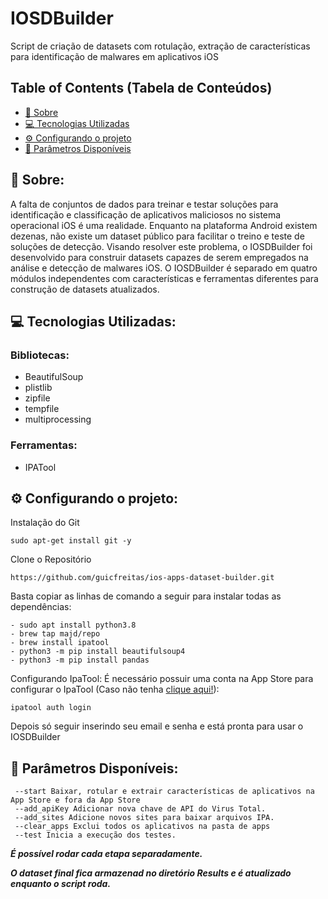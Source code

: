 # IOSDBuilder

Script de criação de datasets com rotulação, extração de características para identificação de malwares em aplicativos iOS 

## Table of Contents (Tabela de Conteúdos)

- [📖 Sobre](#sobre)
- [💻 Tecnologias Utilizadas](#tecnologias-utilizadas)
- [⚙️ Configurando o projeto](#Configurando-o-projeto)
- [🚩 Parâmetros Disponíveis](#Parâmetros-Disponíveis)

## 📖 Sobre:

A falta de conjuntos de dados para treinar e testar soluções para identificação e classificação de aplicativos maliciosos no sistema operacional iOS é uma realidade. Enquanto na plataforma Android existem dezenas, não existe um dataset público para facilitar o treino e teste de soluções de detecção. 
Visando resolver este problema, o IOSDBuilder foi desenvolvido para construir datasets capazes de serem empregados na análise e detecção de malwares iOS. 
O IOSDBuilder é separado em quatro módulos independentes com características e ferramentas diferentes para construção de datasets atualizados. 

## 💻 Tecnologias Utilizadas:

### Bibliotecas:
- BeautifulSoup
- plistlib
- zipfile
- tempfile
- multiprocessing

### Ferramentas:
- IPATool

## ⚙️ Configurando o projeto:

Instalação do Git
```
sudo apt-get install git -y
```
Clone o Repositório
```
https://github.com/guicfreitas/ios-apps-dataset-builder.git
```
Basta copiar as linhas de comando a seguir para instalar todas as dependências:
```
- sudo apt install python3.8
- brew tap majd/repo
- brew install ipatool
- python3 -m pip install beautifulsoup4
- python3 -m pip install pandas
```
Configurando IpaTool:
É necessário possuir uma conta na App Store para configurar o IpaTool (Caso não tenha [clique aqui!](https://appleid.apple.com/account)):
```
ipatool auth login
```
Depois só seguir inserindo seu email e senha e está pronta para usar o IOSDBuilder

## 🚩 Parâmetros Disponíveis:
```
 --start Baixar, rotular e extrair características de aplicativos na App Store e fora da App Store
 --add_apiKey Adicionar nova chave de API do Virus Total.
 --add_sites Adicione novos sites para baixar arquivos IPA.
 --clear_apps Exclui todos os aplicativos na pasta de apps
 --test Inicia a execução dos testes.
```

[//]: # (O parâmetro *--add_apiKey* recebe uma chave de api do VirusTotal para ser adicionado as que exitem atualmente no script.)

[//]: # ()
[//]: # (O parâmetro *-add_sites* recebe uma site em formato de string para ser adicionado na list de sites para realizar o scraping em busca de aplicativos .ipa.)

***É possível rodar cada etapa separadamente.***

***O dataset final fica armazenad no diretório Results e é atualizado enquanto o script roda.***

